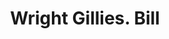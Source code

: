 ---
doi: 10.7916/D86T1ZSF
date_other: '1900'
date_other_textual: 1900-1909
form: printed ephemera
genre:
- Invoices
name:
- Wright Gillies
object_in_context_url: https://biggert.cul.columbia.edu/items/view/ave_biggert_01159
subject_hierarchical_geographic:
- New York, New York, United States
subject_name:
- Wright Gillies
title: Wright Gillies. Bill
sort_title: Wright Gillies. Bill
call_number: ave_biggert_01159
coordinates:
- 40.71277777777778,-74.00583333333333
pid: ave_biggert_01159
identifiers: ave_biggert_01159
thumbnail: https://derivativo-3.library.columbia.edu/iiif/2/ldpd:344847/full/!256,256/0/native.jpg
permalink: "/items/ave_biggert_01159/"
layout: iiif-image-page
---